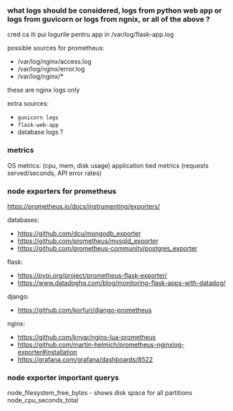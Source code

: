 
### what logs should be considered, logs from python web app or logs from guvicorn or logs from ngnix, or all of the above ?

cred ca iti pui logurile pentru app in /var/log/flask-app.log

possible sources for prometheus:
- /var/log/nginx/access.log
- /var/log/nginx/error.log
- /var/log/nginx/*

these are nginx logs only


extra sources:
- `gunicorn logs`
- `flask-web-app`
- database logs ?

### metrics
OS metrics: (cpu, mem, disk usage)
application tied metrics (requests served/seconds, API error rates)


### node exporters for prometheus
https://prometheus.io/docs/instrumenting/exporters/

databases:
- https://github.com/dcu/mongodb_exporter
- https://github.com/prometheus/mysqld_exporter
- https://github.com/prometheus-community/postgres_exporter

flask:
- https://pypi.org/project/prometheus-flask-exporter/
- https://www.datadoghq.com/blog/monitoring-flask-apps-with-datadog/

django:
- https://github.com/korfuri/django-prometheus

nginx:
- https://github.com/knyar/nginx-lua-prometheus
- https://github.com/martin-helmich/prometheus-nginxlog-exporter#installation
- https://grafana.com/grafana/dashboards/8522



### node exporter important querys

node_filesystem_free_bytes - shows disk space for all partitions
node_cpu_seconds_total

